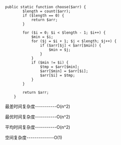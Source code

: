 ```
public static function choose($arr) {
        $length = count($arr);
        if ($length == 0) {
            return $arr;
        }

        for ($i = 0; $i < $length - 1; $i++) {
            $min = $i;
            for ($j = $i + 1; $j < $length; $j++) {
                if ($arr[$j] < $arr[$min]) {
                    $min = $j;
                }
            }
            if ($min != $i) {
                $tmp = $arr[$min];
                $arr[$min] = $arr[$i];
                $arr[$i] = $tmp;
            }
        }

        return $arr;
    }
```
最差时间复杂度-----------O(n^2)

最优时间复杂度-----------O(n^2)

平均时间复杂度-----------O(n^2)

空间复杂度--------------O(1)